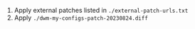1. Apply external patches listed in `./external-patch-urls.txt`
2. Apply `./dwm-my-configs-patch-20230824.diff`

